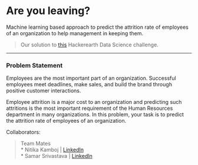 # Are you leaving?
Machine learning based approach to predict the attrition rate of employees of an organization to help management in keeping them.

> Our solution to [this](https://www.hackerearth.com/challenges/competitive/hackerearth-machine-learning-challenge-predict-employee-attrition-rate/machine-learning/predict-the-employee-attrition-rate-in-organizations-1d700a97/) Hackerearth Data Science challenge.


---

### Problem Statement

Employees are the most important part of an organization. Successful employees meet deadlines, make sales, and build the brand through positive customer interactions.

Employee attrition is a major cost to an organization and predicting such attritions is the most important requirement of the Human Resources department in many organizations. In this problem, your task is to predict the attrition rate of employees of an organization.

Collaborators:

> Team Mates<br>
        * Nitika Kamboj | [LinkedIn](https://linkedin.com/in/nitika-kamboj)
        <br>
        * Samar Srivastava | [LinkedIn](https://linkedin.com/in/samacker77l)

